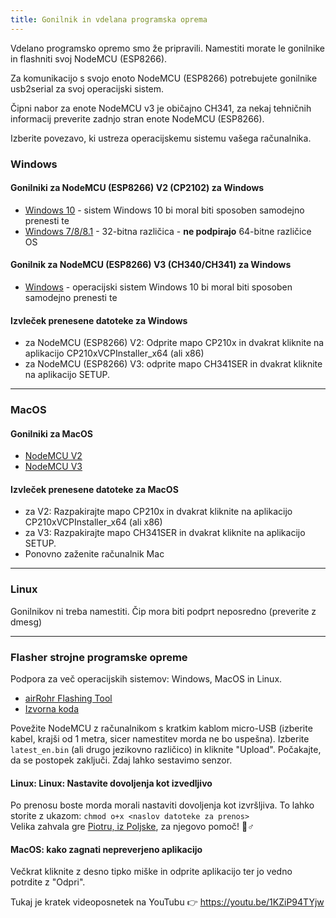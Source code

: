 ```yaml
---
title: Gonilnik in vdelana programska oprema
---
```


Vdelano programsko opremo smo že pripravili. Namestiti morate le gonilnike in flashniti svoj NodeMCU (ESP8266).

Za komunikacijo s svojo enoto NodeMCU (ESP8266) potrebujete gonilnike usb2serial za svoj operacijski sistem.

Čipni nabor za enote NodeMCU v3 je običajno CH341, za nekaj tehničnih informacij preverite zadnjo stran enote NodeMCU (ESP8266).

Izberite povezavo, ki ustreza operacijskemu sistemu vašega računalnika.

### Windows

#### Gonilniki za NodeMCU (ESP8266) V2 (CP2102) za Windows
* [Windows 10](https://www.silabs.com/documents/public/software/CP210x_Universal_Windows_Driver.zip) - sistem Windows 10 bi moral biti sposoben samodejno prenesti te
* [Windows 7/8/8.1](https://www.silabs.com/documents/public/software/CP210x_Windows_Drivers.zip) - 32-bitna različica - **ne podpirajo** 64-bitne različice OS

#### Gonilnik za NodeMCU (ESP8266) V3 (CH340/CH341) za Windows
* [Windows](http://www.wch.cn/downloads/file/5.html) - operacijski sistem Windows 10 bi moral biti sposoben samodejno prenesti te

#### Izvleček prenesene datoteke za Windows
* za NodeMCU (ESP8266) V2: Odprite mapo CP210x in dvakrat kliknite na aplikacijo CP210xVCPInstaller_x64 (ali x86)
* za NodeMCU (ESP8266) V3: odprite mapo CH341SER in dvakrat kliknite na aplikacijo SETUP.

---

### MacOS

#### Gonilniki za MacOS
* [NodeMCU V2](https://www.silabs.com/documents/public/software/Mac_OSX_VCP_Driver.zip)
* [NodeMCU V3](http://www.wch.cn/downloads/file/178.html)

#### Izvleček prenesene datoteke za MacOS
* za V2: Razpakirajte mapo CP210x in dvakrat kliknite na aplikacijo CP210xVCPInstaller_x64 (ali x86)
* za V3: Razpakirajte mapo CH341SER in dvakrat kliknite na aplikacijo SETUP.
* Ponovno zaženite računalnik Mac

---

### Linux
Gonilnikov ni treba namestiti. Čip mora biti podprt neposredno (preverite z dmesg)

---
### Flasher strojne programske opreme
Podpora za več operacijskih sistemov: Windows, MacOS in Linux.

* [airRohr Flashing Tool](http://firmware.sensor.community/airrohr/flashing-tool/)
* [Izvorna koda](https://github.com/opendata-stuttgart/airrohr-firmware-flasher/)

Povežite NodeMCU z računalnikom s kratkim kablom micro-USB (izberite kabel, krajši od 1 metra, sicer namestitev morda ne bo uspešna). Izberite `latest_en.bin` (ali drugo jezikovno različico) in kliknite "Upload".
Počakajte, da se postopek zaključi. Zdaj lahko sestavimo senzor.

#### Linux: Linux: Nastavite dovoljenja kot izvedljivo
Po prenosu boste morda morali nastaviti dovoljenja kot izvršljiva. To lahko storite z ukazom: `chmod o+x <naslov datoteke za prenos>`
<br>
Velika zahvala gre [Piotru, iz Poljske](https://dropbox.inf.re/), za njegovo pomoč! 🙋♂️

#### MacOS: kako zagnati nepreverjeno aplikacijo
Večkrat kliknite z desno tipko miške in odprite aplikacijo ter jo vedno potrdite z "Odpri".

Tukaj je kratek videoposnetek na YouTubu 👉 https://youtu.be/1KZiP94TYjw






